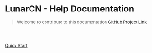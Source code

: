 # LunarCN - Help Documentation
> Welcome to contribute to this documentation
[GitHub Project Link](https://github.com/CubeWhyMC/docs)
<br>

<span id="busuanzi_container_site_pv" style='display:none'>
    👀 Visits: <span id="busuanzi_value_site_pv"></span> times
</span>
<span id="busuanzi_container_site_uv" style='display:none'>
    | 🚴‍♂️ Visitors: <span id="busuanzi_value_site_uv"></span> people
</span>

<br>

[Quick Start](/README.md)
